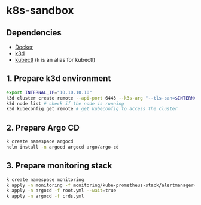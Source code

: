 # k8s-sandbox

## Dependencies

- [Docker](https://docs.docker.com/get-docker/)
- [k3d](https://k3d.io/)
- [kubectl](https://kubernetes.io/docs/tasks/tools/install-kubectl/) (k is an alias for kubectl)

## 1. Prepare k3d environment

```bash
export INTERNAL_IP="10.10.10.10"
k3d cluster create remote --api-port 6443 --k3s-arg "--tls-san=$INTERNAL_IP"@server:\*
k3d node list # check if the node is running
k3d kubeconfig get remote # get kubeconfig to access the cluster
```

## 2. Prepare Argo CD

```bash
k create namespace argocd
helm install -n argocd argocd argo/argo-cd
```

## 3. Prepare monitoring stack

```bash
k create namespace monitoring
k apply -n monitoring -f monitoring/kube-prometheus-stack/alertmanager-secrets.yml
k apply -n argocd -f root.yml --wait=true
k apply -n argocd -f crds.yml
```
